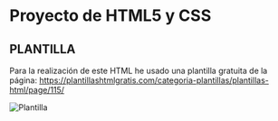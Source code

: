 # Proyecto de HTML5 y CSS

## PLANTILLA

Para la realización de este HTML he usado una plantilla gratuita de la página: https://plantillashtmlgratis.com/categoria-plantillas/plantillas-html/page/115/

![Plantilla](https://github.com/belennazareth/Project_HTML_CSS/blob/main/screenshots/Plantilla1.png)
